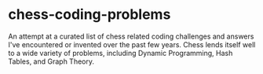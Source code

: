 # chess-coding-problems
An attempt at a curated list of chess related coding challenges and answers I've encountered or invented over the past few years. Chess lends itself well to a wide variety of problems, including Dynamic Programming, Hash Tables, and Graph Theory.
